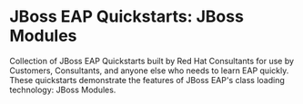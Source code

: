 # JBoss EAP Quickstarts: JBoss Modules
Collection of JBoss EAP Quickstarts built by Red Hat Consultants for use by Customers, Consultants, and anyone else who needs to learn EAP quickly. These quickstarts demonstrate the features of JBoss EAP's class loading technology: JBoss Modules.
